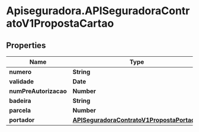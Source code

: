 # Apiseguradora.APISeguradoraContratoV1PropostaCartao

## Properties
Name | Type | Description | Notes
------------ | ------------- | ------------- | -------------
**numero** | **String** |  | [optional] 
**validade** | **Date** |  | [optional] 
**numPreAutorizacao** | **Number** |  | [optional] 
**badeira** | **String** |  | [optional] 
**parcela** | **Number** |  | [optional] 
**portador** | [**APISeguradoraContratoV1PropostaPortador**](APISeguradoraContratoV1PropostaPortador.md) |  | [optional] 



